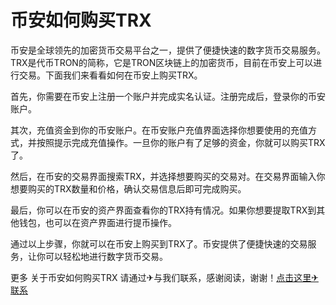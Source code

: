 # 币安如何购买TRX

币安是全球领先的加密货币交易平台之一，提供了便捷快速的数字货币交易服务。TRX是代币TRON的简称，它是TRON区块链上的加密货币，目前在币安上可以进行交易。下面我们来看看如何在币安上购买TRX。

首先，你需要在币安上注册一个账户并完成实名认证。注册完成后，登录你的币安账户。

其次，充值资金到你的币安账户。在币安账户充值界面选择你想要使用的充值方式，并按照提示完成充值操作。一旦你的账户有了足够的资金，你就可以购买TRX了。

然后，在币安的交易界面搜索TRX，并选择想要购买的交易对。在交易界面输入你想要购买的TRX数量和价格，确认交易信息后即可完成购买。

最后，你可以在币安的资产界面查看你的TRX持有情况。如果你想要提取TRX到其他钱包，也可以在资产界面进行提币操作。

通过以上步骤，你就可以在币安上购买到TRX了。币安提供了便捷快速的交易服务，让你可以轻松地进行数字货币交易。

更多 关于币安如何购买TRX 请通过✈与我们联系，感谢阅读，谢谢！[点击这里✈联系](https://t.me/trxduihuandaqun)